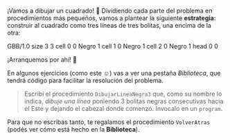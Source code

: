 ¡Vamos a dibujar un cuadrado! :raised_hands: Dividiendo cada parte del problema en procedimientos más pequeños, vamos a plantear la siguiente **estrategia**: construir al cuadrado como tres líneas de tres bolitas, una encima de la otra:

<gs-board>
 GBB/1.0
 size 3 3
 cell 0 0 Negro 1
 cell 1 0 Negro 1
 cell 2 0 Negro 1
 head 0 0
</gs-board>

¡Arranquemos por ahí! :muscle:

En algunos ejercicios (como este :relaxed:) vas a ver una pestaña _Biblioteca_, que tendrá código para facilitar la resolución del problema.

> Escribí el procedimiento `DibujarLineaNegra3` que, como su nombre lo indica, _dibuje una línea_ poniendo 3 bolitas negras consecutivas hacia el Este y dejando el cabezal donde comenzó. Invocalo en un `program`.
>
Para que no escribas tanto, te regalamos el procedimiento `VolverAtras` (podés ver cómo está hecho en la **Biblioteca**).